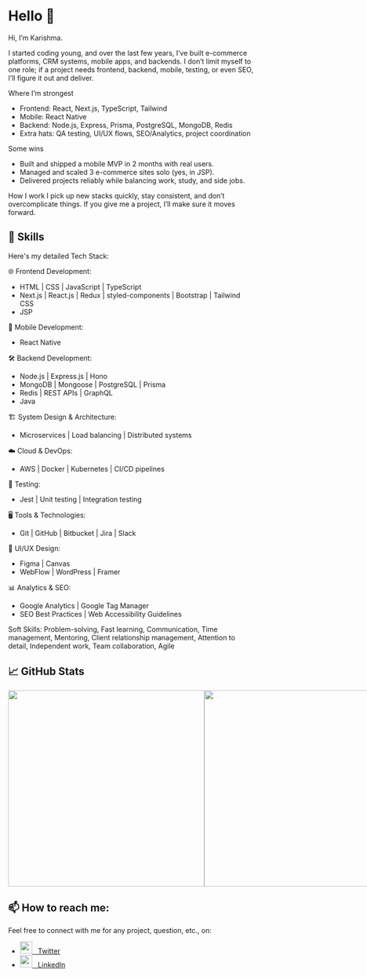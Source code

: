 <!--
**Krrish105/Krrish105** is a ✨ _special_ ✨ repository because its `README.md` (this file) appears on your GitHub profile.

Here are some ideas to get you started:

- 🔭 I’m currently working on ...
- 🌱 I’m currently learning ...
- 👯 I’m looking to collaborate on ...
- 🤔 I’m looking for help with ...
- 💬 Ask me about ...
- 📫 How to reach me: ...
- 😄 Pronouns: ...
- ⚡ Fun fact: ...
-->
<!--<a href="https://github.com/Krrish105">
  <img src="./assets/header.png" width="100%" height = "auto" style = "min-width: 300px; min-height: 350px;">
</a>-->

# Hello 👋

Hi, I’m Karishma.

I started coding young, and over the last few years, I’ve built e-commerce platforms, CRM systems, mobile apps, and backends. I don’t limit myself to one role; if a project needs frontend, backend, mobile, testing, or even SEO, I’ll figure it out and deliver.

Where I’m strongest
- Frontend: React, Next.js, TypeScript, Tailwind
- Mobile: React Native
- Backend: Node.js, Express, Prisma, PostgreSQL, MongoDB, Redis
- Extra hats: QA testing, UI/UX flows, SEO/Analytics, project coordination

Some wins
- Built and shipped a mobile MVP in 2 months with real users.
- Managed and scaled 3 e-commerce sites solo (yes, in JSP).
- Delivered projects reliably while balancing work, study, and side jobs.

How I work
I pick up new stacks quickly, stay consistent, and don’t overcomplicate things. If you give me a project, I’ll make sure it moves forward.

## 🌱 Skills

Here's my detailed Tech Stack:

🌐 Frontend Development:
- HTML | CSS | JavaScript | TypeScript
- Next.js | React.js | Redux | styled-components | Bootstrap | Tailwind CSS
- JSP

📱 Mobile Development:
- React Native

🛠️ Backend Development:
- Node.js | Express.js | Hono
- MongoDB | Mongoose | PostgreSQL | Prisma
- Redis | REST APIs | GraphQL
- Java

🏗️ System Design & Architecture:
- Microservices | Load balancing | Distributed systems

☁️ Cloud & DevOps:
- AWS | Docker | Kubernetes | CI/CD pipelines

🧪 Testing:
- Jest | Unit testing | Integration testing

🖥️ Tools & Technologies:
- Git | GitHub | Bitbucket | Jira | Slack

🎨 UI/UX Design:
- Figma | Canvas
- WebFlow | WordPress | Framer

📊 Analytics & SEO:
- Google Analytics | Google Tag Manager
- SEO Best Practices | Web Accessibility Guidelines

Soft Skills: Problem-solving, Fast learning, Communication, Time management, Mentoring, Client relationship management, Attention to detail, Independent work, Team collaboration, Agile

## &#x1f4c8; GitHub Stats

<div style="display: flex;">
  <a href = "https://github.com/karishma-dev" style="width: fit-content;">
    <img src = "https://github-readme-stats.vercel.app/api?username=karishma-dev&show_icons=true&line_height=27&count_private=true&theme=dark" style="width: 400px !important;">
  </a>
  <a href = "https://github.com/karishma-dev" style="width: fit-content;">
    <img src = "https://github-readme-stats.vercel.app/api/top-langs/?username=karishma-dev&layout=compact&theme=dark" style="width: 400px !important;">
  </a>
</div>

## 📫 How to reach me:

Feel free to connect with me for any project, question, etc., on: 

- [<img src = "./assets/twitter.png" width = "25px"> &nbsp; Twitter](https://twitter.com/_karishma_dev)
- [<img src = "./assets/linkedin.png" width = "25px"> &nbsp; LinkedIn](https://www.linkedin.com/in/karishma-garg-)
